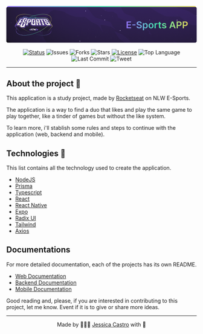 <p align="center">
 <img src="docs/git-cover.png" alt="Project logo">
</p>

<div align="center">

[![Status](https://img.shields.io/badge/status-active-success.svg)]()
![Issues](https://img.shields.io/github/issues/jessicacastro/nlw-esports)
![Forks](https://img.shields.io/github/forks/jessicacastro/nlw-esports)
![Stars](https://img.shields.io/github/stars/jessicacastro/nlw-esports)
[![License](https://img.shields.io/badge/license-MIT-blue.svg)](/LICENSE)
![Top Language](https://img.shields.io/github/languages/top/jessicacastro/nlw-esports)
![Last Commit](https://img.shields.io/github/last-commit/jessicacastro/nlw-esports)
![Tweet](https://img.shields.io/twitter/url?url=https%3A%2F%2Fgithub.com%2Fjessicacastro%2Fnlw-esports)
</div>

---

## About the project 🚀

This application is a study project, made by [Rocketseat](https://rocketseat.com/) on NLW E-Sports.

The application is a way to find a duo that likes and play the same game to play together, like a tinder of games but without the like system.

To learn more, i'll stablish some rules and steps to continue with the application (web, backend and mobile).

## Technologies 📝

This list contains all the technology used to create the application.

- [NodeJS](https://nodejs.org/)
- [Prisma](https://www.prisma.io/)
- [Typescript](https://www.typescriptlang.org/)
- [React](https://beta.reactjs.org/)
- [React Native](https://reactnative.dev/)
- [Expo](https://expo.dev/)
- [Radix UI](https://www.radix-ui.com/)
- [Tailwind](https://tailwindcss.com/)
- [Axios](https://axios-http.com/ptbr/docs/intro)

## Documentations

For more detailed documentation, each of the projects has its own README.

- [Web Documentation](https://github.com/jessicacastro/nlw-esports/tree/main/web)
- [Backend Documentation](./backend/README.md)
- [Mobile Documentation](./mobile/README.md)

Good reading and, please, if you are interested in contributing to this project, let me know. Event if it is to give or share more ideas.

---

<p align="center">Made by 👩🏾‍💻 <a href="https://linkedin.com/in/jessicacastros">Jessica Castro</a> with 💙</p>

